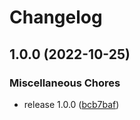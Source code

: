 # Changelog

## 1.0.0 (2022-10-25)


### Miscellaneous Chores

* release 1.0.0 ([bcb7baf](https://github.com/Zyzle/image-kmeans/commit/bcb7bafb8eaddaa28ecc972dd6bd65a8dbdd7e8c))
